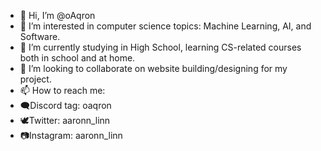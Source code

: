 - 👋 Hi, I’m @oAqron
- 👀 I’m interested in computer science topics: Machine Learning, AI, and Software.
- 🌱 I’m currently studying in High School, learning CS-related courses both in school and at home.
- 🙌 I’m looking to collaborate on website building/designing for my project.
- 📫 How to reach me:
- 🗨️Discord tag: oaqron
- 🕊️Twitter: aaronn_linn
- 📷Instagram: aaronn_linn

